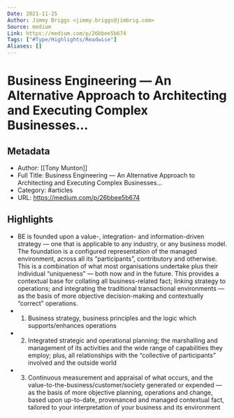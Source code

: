 ```yaml
---
Date: 2021-11-25
Author: Jimmy Briggs <jimmy.briggs@jimbrig.com>
Source: medium
Link: https://medium.com/p/26bbee5b674
Tags: ["#Type/Highlights/Readwise"]
Aliases: []
---
```

# Business Engineering — An Alternative Approach to Architecting and Executing Complex Businesses…

## Metadata
- Author: [[Tony Munton]]
- Full Title: Business Engineering — An Alternative Approach to Architecting and Executing Complex Businesses…
- Category: #articles
- URL: https://medium.com/p/26bbee5b674

## Highlights
- BE is founded upon a value-, integration- and information-driven strategy — one that is applicable to any industry, or any business model. The foundation is a configured representation of the managed environment, across all its “participants”, contributory and otherwise. This is a combination of what most organisations undertake plus their individual “uniqueness” — both now and in the future. This provides a contextual base for collating all business-related fact; linking strategy to operations; and integrating the traditional transactional environments — as the basis of more objective decision-making and contextually “correct” operations.
- 1. Business strategy, business principles and the logic which supports/enhances operations
- 2. Integrated strategic and operational planning; the marshalling and management of its activities and the wide range of capabilities they employ; plus, all relationships with the “collective of participants” involved and the outside world
- 3. Continuous measurement and appraisal of what occurs, and the value-to-the-business/customer/society generated or expended — as the basis of more objective planning, operations and change, based upon up-to-date, provenanced and managed contextual fact, tailored to your interpretation of your business and its environment
